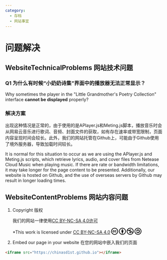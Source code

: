 ```yaml
---
category:
  - 存档
  - 网站事宜
---
```


# 问题解决

## WebsiteTechnicalProblems 网站技术问题

### Q1 为什么有时候“小奶奶诗集”界面中的播放器无法正常显示？

Why sometimes the player in the "Little Grandmother's Poetry Collection" interface **cannot be displayed** properly?

### 解决方案

出现这种情况是正常的，由于使用的是APlayer.js和Meting.js脚本，播放音乐时会从网易云音乐进行歌词、音频、封面文件的获取，如有存在速率或带宽限制，页面内容呈现时间会较长。此外，我们的网站托管在Github上，可能由于Github使用了境外服务器，导致加载时间较长。
  
It is normal for this situation to occur as we are using the APlayer.js and Meting.js scripts, which retrieve lyrics, audio, and cover files from Netease Cloud Music when playing music. If there are rate or bandwidth limitations, it may take longer for the page content to be presented. Additionally, our website is hosted on Github, and the use of overseas servers by Github may result in longer loading times.

## WebsiteContentProblems 网站内容问题

1. Copyright 版权  

    我们的网站一律使用[CC BY-NC-SA 4.0许可](https://creativecommons.org/licenses/by-nc-sa/4.0/deed.zh-hans)
    <p xmlns:cc="http://creativecommons.org/ns#" >*This work is licensed under <a href="http://creativecommons.org/licenses/by-nc-sa/4.0/?ref=chooser-v1" target="_blank" rel="license noopener noreferrer" style="display:inline-block;">CC BY-NC-SA 4.0<img style="height:22px!important;margin-left:3px;vertical-align:text-bottom;" src="/icon/cc.svg"><img style="height:22px!important;margin-left:3px;vertical-align:text-bottom;" src="/icon/by.svg"><img style="height:22px!important;margin-left:3px;vertical-align:text-bottom;" src="/icon/nc.svg"><img style="height:22px!important;margin-left:3px;vertical-align:text-bottom;" src="/icon/sa.svg"></a></p>

2. Embed our page in your website 在您的网站中嵌入我们的页面

```html
<iframe src="https://chinasd1st.github.io"></iframe>
```
